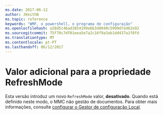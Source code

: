 ```yaml
---
ms.date: 2017-06-12
author: JKeithB
ms.topic: reference
keywords: "WMF, o powershell, o programa de configuração"
ms.openlocfilehash: a28d5c46ad3024199e6b3d8040c5999d7ed62e92
ms.sourcegitcommit: 75f70c7df01eea5e7a2c16f9a3ab1dd437a1f8fd
ms.translationtype: MT
ms.contentlocale: pt-PT
ms.lasthandoff: 06/12/2017
---
```

# <a name="additional-value-for-refreshmode-property"></a>Valor adicional para a propriedade RefreshMode

Esta versão introduz um novo `RefreshMode` valor, **desativado**. Quando está definido neste modo, o MMC não gestão de documentos. Para obter mais informações, consulte [configurar o Gestor de configuração Local](https://msdn.microsoft.com/powershell/dsc/metaconfig).

